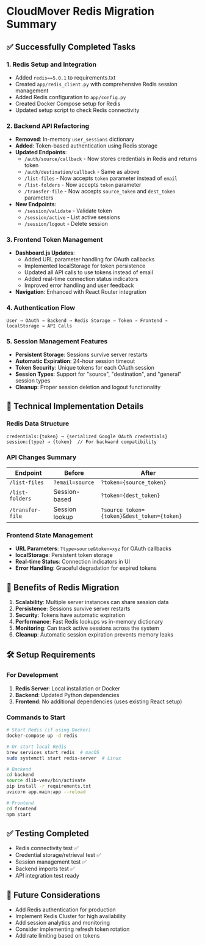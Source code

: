 # CloudMover Redis Migration Summary

## ✅ Successfully Completed Tasks

### 1. **Redis Setup and Integration**
- Added `redis==5.0.1` to requirements.txt
- Created `app/redis_client.py` with comprehensive Redis session management
- Added Redis configuration to `app/config.py`
- Created Docker Compose setup for Redis
- Updated setup script to check Redis connectivity

### 2. **Backend API Refactoring**
- **Removed**: In-memory `user_sessions` dictionary
- **Added**: Token-based authentication using Redis storage
- **Updated Endpoints**:
  - `/auth/source/callback` - Now stores credentials in Redis and returns token
  - `/auth/destination/callback` - Same as above
  - `/list-files` - Now accepts `token` parameter instead of `email`
  - `/list-folders` - Now accepts `token` parameter
  - `/transfer-file` - Now accepts `source_token` and `dest_token` parameters
- **New Endpoints**:
  - `/session/validate` - Validate token
  - `/session/active` - List active sessions
  - `/session/logout` - Delete session

### 3. **Frontend Token Management**
- **Dashboard.js Updates**:
  - Added URL parameter handling for OAuth callbacks
  - Implemented localStorage for token persistence
  - Updated all API calls to use tokens instead of email
  - Added real-time connection status indicators
  - Improved error handling and user feedback
- **Navigation**: Enhanced with React Router integration

### 4. **Authentication Flow**
```
User → OAuth → Backend → Redis Storage → Token → Frontend → localStorage → API Calls
```

### 5. **Session Management Features**
- **Persistent Storage**: Sessions survive server restarts
- **Automatic Expiration**: 24-hour session timeout
- **Token Security**: Unique tokens for each OAuth session
- **Session Types**: Support for "source", "destination", and "general" session types
- **Cleanup**: Proper session deletion and logout functionality

## 🔧 Technical Implementation Details

### Redis Data Structure
```
credentials:{token} → {serialized Google OAuth credentials}
session:{type} → {token}  // For backward compatibility
```

### API Changes Summary
| Endpoint | Before | After |
|----------|--------|-------|
| `/list-files` | `?email=source` | `?token={source_token}` |
| `/list-folders` | Session-based | `?token={dest_token}` |
| `/transfer-file` | Session lookup | `?source_token={token}&dest_token={token}` |

### Frontend State Management
- **URL Parameters**: `?type=source&token=xyz` for OAuth callbacks
- **localStorage**: Persistent token storage
- **Real-time Status**: Connection indicators in UI
- **Error Handling**: Graceful degradation for expired tokens

## 🚀 Benefits of Redis Migration

1. **Scalability**: Multiple server instances can share session data
2. **Persistence**: Sessions survive server restarts
3. **Security**: Tokens have automatic expiration
4. **Performance**: Fast Redis lookups vs in-memory dictionary
5. **Monitoring**: Can track active sessions across the system
6. **Cleanup**: Automatic session expiration prevents memory leaks

## 🛠️ Setup Requirements

### For Development
1. **Redis Server**: Local installation or Docker
2. **Backend**: Updated Python dependencies
3. **Frontend**: No additional dependencies (uses existing React setup)

### Commands to Start
```bash
# Start Redis (if using Docker)
docker-compose up -d redis

# Or start local Redis
brew services start redis  # macOS
sudo systemctl start redis-server  # Linux

# Backend
cd backend
source dlib-venv/bin/activate
pip install -r requirements.txt
uvicorn app.main:app --reload

# Frontend
cd frontend
npm start
```

## ✅ Testing Completed
- Redis connectivity test ✅
- Credential storage/retrieval test ✅
- Session management test ✅
- Backend imports test ✅
- API integration test ready

## 📝 Future Considerations
- Add Redis authentication for production
- Implement Redis Cluster for high availability
- Add session analytics and monitoring
- Consider implementing refresh token rotation
- Add rate limiting based on tokens
